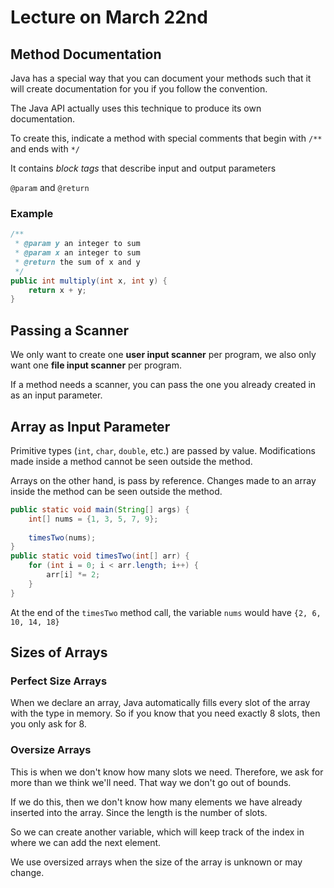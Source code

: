 # Lecture on March 22nd

## Method Documentation

Java has a special way that you can document your methods such that it will create documentation for you if you follow the convention.

The Java API actually uses this technique to produce its own documentation.

To create this, indicate a method with special comments that begin with `/**` and ends with `*/`

It contains *block tags* that describe input and output parameters

`@param` and `@return`

### Example

```java
/**
 * @param y an integer to sum
 * @param x an integer to sum
 * @return the sum of x and y
 */
public int multiply(int x, int y) {
    return x + y;
}
```

## Passing a Scanner

We only want to create one **user input scanner** per program, we also only want one **file input scanner** per program.

If a method needs a scanner, you can pass the one you already created in as an input parameter.

## Array as Input Parameter

Primitive types (`int`, `char`, `double`, etc.) are passed by value. Modifications made inside a method cannot be seen outside the method.

Arrays on the other hand, is pass by reference. Changes made to an array inside the method can be seen outside the method.

```java
public static void main(String[] args) {
    int[] nums = {1, 3, 5, 7, 9};
    
    timesTwo(nums);
}
public static void timesTwo(int[] arr) {
    for (int i = 0; i < arr.length; i++) {
        arr[i] *= 2;
    }
}
```

At the end of the `timesTwo` method call, the variable `nums` would have `{2, 6, 10, 14, 18}`

## Sizes of Arrays

### Perfect Size Arrays

When we declare an array, Java automatically fills every slot of the array with the type in memory. So if you know that you need exactly 8 slots, then you only ask for 8.

### Oversize Arrays

This is when we don't know how many slots we need. Therefore, we ask for more than we think we'll need. That way we don't go out of bounds.

If we do this, then we don't know how many elements we have already inserted into the array. Since the length is the number of slots.

So we can create another variable, which will keep track of the index in where we can add the next element.

We use oversized arrays when the size of the array is unknown or may change.




